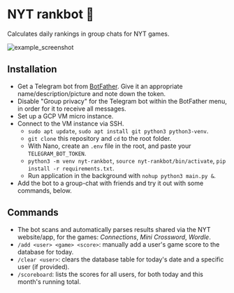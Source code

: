 # NYT rankbot 🤖
Calculates daily rankings in group chats for NYT games.

![example_screenshot](https://github.com/harryl99/nyt-rankbot/assets/79798424/cea1ded0-eb9a-46fc-ae67-bf8f5724b2a2)

## Installation
* Get a Telegram bot from [BotFather](https://t.me/BotFather). Give it an appropriate name/description/picture and note down the token.
* Disable "Group privacy" for the Telegram bot within the BotFather menu, in order for it to receive all messages. 
* Set up a GCP VM micro instance.
* Connect to the VM instance via SSH. 
  * `sudo apt update`, `sudo apt install git python3 python3-venv`.
  * `git clone` this repository and `cd` to the root folder.
  * With Nano, create an `.env` file in the root, and paste your `TELEGRAM_BOT_TOKEN`.
  * `python3 -m venv nyt-rankbot`, `source nyt-rankbot/bin/activate`, `pip install -r requirements.txt`.
  * Run application in the background with `nohup python3 main.py &`.
* Add the bot to a group-chat with friends and try it out with some commands, below.

## Commands
* The bot scans and automatically parses results shared via the NYT website/app, for the games: *Connections*, *Mini Crossword*, *Wordle*.
* `/add <user> <game> <score>`: manually add a user's game score to the database for today.
* `/clear <user>`: clears the database table for today's date and a specific user (if provided).
* `/scoreboard`: lists the scores for all users, for both today and this month's running total.
